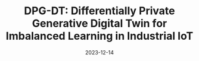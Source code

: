 ---
title: "DPG-DT: Differentially Private Generative Digital Twin for Imbalanced Learning in Industrial IoT"
collection: publications
category: 2023
date: 2023-12-14
permalink: /publication/DPG-DT_Differentially Private Generative Digital Twin for Imbalanced Learning in Industrial IoT
excerpt: 'Siyuan Li, Xi Lin, Gaolei Li, <strong><u>Lixing Chen</u></strong>, Siyi Liao, Jing Wang, Jianhua Li'
venue: 'International Conference on Mobility, Sensing and Networking'
paperurl: 'https://ieeexplore.ieee.org/abstract/document/10566961'
---
